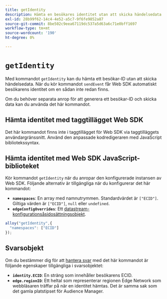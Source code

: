 ```yaml
---
title: getIdentity
description: Hämta en besökares identitet utan att skicka händelsedata.
exl-id: 28b99f62-14c4-4e52-a5c7-9f6fe9852a87
source-git-commit: 8be502c9eea67119dc537a5d63a6c71e0bff1697
workflow-type: tm+mt
source-wordcount: '190'
ht-degree: 0%

---
```


# `getIdentity`

Med kommandot `getIdentity` kan du hämta ett besökar-ID utan att skicka händelsedata. När du kör kommandot `sendEvent` får Web SDK automatiskt besökarens identitet om en sådan inte redan finns.

Om du behöver separata anrop för att generera ett besökar-ID och skicka data kan du använda det här kommandot.

## Hämta identitet med taggtillägget Web SDK

Det här kommandot finns inte i taggtillägget för Web SDK via taggtilläggets användargränssnitt. Använd den anpassade kodredigeraren med JavaScript bibliotekssyntax.

## Hämta identitet med Web SDK JavaScript-biblioteket

Kör kommandot `getIdentity` när du anropar den konfigurerade instansen av Web SDK. Följande alternativ är tillgängliga när du konfigurerar det här kommandot:

* **`namespaces`**: En array med namnutrymmen. Standardvärdet är `["ECID"]`. Giltiga värden är `["ECID"]`, `null` eller `undefined`.
* **`edgeConfigOverrides`**: Ett [datastream-konfigurationsåsidosättningsobjekt](datastream-overrides.md).

```js
alloy("getIdentity",{
  "namespaces": ["ECID"]
});
```

## Svarsobjekt

Om du bestämmer dig för att [hantera svar](command-responses.md) med det här kommandot är följande egenskaper tillgängliga i svarsobjektet:

* **`identity.ECID`**: En sträng som innehåller besökarens ECID.
* **`edge.regionID`**: Ett heltal som representerar regionen Edge Network som webbläsaren träffar på när en identitet hämtas. Det är samma sak som det gamla platstipset för Audience Manager.
